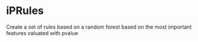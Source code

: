 # iPRules
Create a set of rules based on a random forest based on the most important features valuated with pvalue
